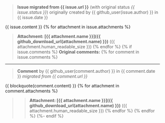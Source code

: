 > **Issue migrated from {{ issue.url }}** (with original status *{{ issue.status }}*)
> originally created by {{ github_user(issue.author) }} in {{ issue.date }}

{{ issue.content }}
{% for attachment in issue.attachments %}
> **Attachment: [{{ attachment.name }}]({{ github_download_url(attachment.name) }})** ({{ attachment.human_readable_size }})
{% endfor %}
{% if issue.comments %}
**Original comments:**
{% for comment in issue.comments %}
***
> **Comment** by {{ github_user(comment.author) }} in {{ comment.date }}
> *migrated from {{ comment.url }}*
>
{{ blockquote(comment.content) }}
{% for attachment in comment.attachments %}
>> **Attachment: [{{ attachment.name }}]({{ github_download_url(attachment.name) }})** ({{ attachment.human_readable_size }})
{% endfor %}
{% endfor %}
{%- endif %}
